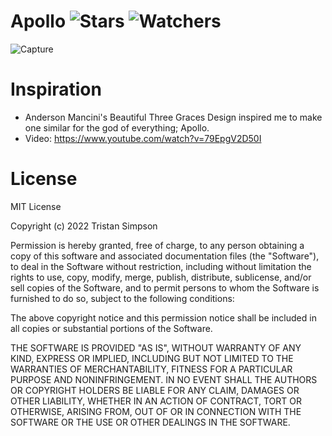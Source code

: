# Apollo ![Stars](https://img.shields.io/github/stars/realTristan/Apollo?color=brightgreen) ![Watchers](https://img.shields.io/github/watchers/realTristan/Apollo?label=Watchers)
![Capture](https://user-images.githubusercontent.com/75189508/201453347-ef8d050e-75f6-4701-b96a-a7c0d86db66e.PNG)

# Inspiration
- Anderson Mancini's Beautiful Three Graces Design inspired me to make one similar for the god of everything; Apollo.
- Video: https://www.youtube.com/watch?v=79EpgV2D50I

# License
MIT License

Copyright (c) 2022 Tristan Simpson

Permission is hereby granted, free of charge, to any person obtaining a copy of this software and associated documentation files (the "Software"), to deal in the Software without restriction, including without limitation the rights to use, copy, modify, merge, publish, distribute, sublicense, and/or sell copies of the Software, and to permit persons to whom the Software is furnished to do so, subject to the following conditions:

The above copyright notice and this permission notice shall be included in all copies or substantial portions of the Software.

THE SOFTWARE IS PROVIDED "AS IS", WITHOUT WARRANTY OF ANY KIND, EXPRESS OR IMPLIED, INCLUDING BUT NOT LIMITED TO THE WARRANTIES OF MERCHANTABILITY, FITNESS FOR A PARTICULAR PURPOSE AND NONINFRINGEMENT. IN NO EVENT SHALL THE AUTHORS OR COPYRIGHT HOLDERS BE LIABLE FOR ANY CLAIM, DAMAGES OR OTHER LIABILITY, WHETHER IN AN ACTION OF CONTRACT, TORT OR OTHERWISE, ARISING FROM, OUT OF OR IN CONNECTION WITH THE SOFTWARE OR THE USE OR OTHER DEALINGS IN THE SOFTWARE.
